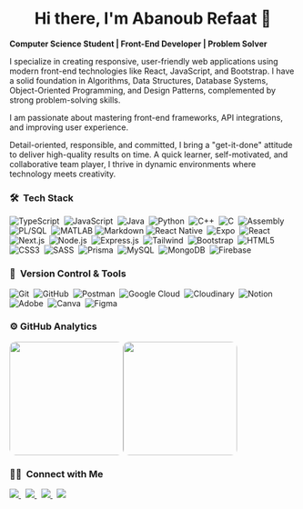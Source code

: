 <div align=center>
  <h1>Hi there, I'm Abanoub Refaat 👋</h1>
</div>
<p>
  <strong>Computer Science Student | Front-End Developer | Problem Solver</strong>
  
  I specialize in creating responsive, user-friendly web applications using modern front-end technologies like React, JavaScript, and Bootstrap. I have a solid foundation in Algorithms, Data Structures, Database Systems, Object-Oriented Programming, and Design Patterns, complemented by strong problem-solving skills.
  
  I am passionate about mastering front-end frameworks, API integrations, and improving user experience.
  
  Detail-oriented, responsible, and committed, I bring a "get-it-done" attitude to deliver high-quality results on time. A quick learner, self-motivated, and collaborative team player, I thrive in dynamic environments where technology meets creativity.
</p>

### 🛠 &nbsp;Tech Stack
![TypeScript](https://img.shields.io/badge/TypeScript-%231E1E1E.svg?style=for-the-badge&logo=typescript&logoColor=%23007ACC)&nbsp;
![JavaScript](https://img.shields.io/badge/JavaScript-%231E1E1E.svg?style=for-the-badge&logo=javascript&logoColor=%23F7DF1E)&nbsp;
![Java](https://img.shields.io/badge/Java-%231E1E1E.svg?style=for-the-badge&logo=openjdk&logoColor=%23ED8B00)&nbsp;
![Python](https://img.shields.io/badge/Python-%231E1E1E.svg?style=for-the-badge&logo=python&logoColor=%23FFD43B)&nbsp;
![C++](https://img.shields.io/badge/C++-%231E1E1E.svg?style=for-the-badge&logo=c%2B%2B&logoColor=%2300599C)&nbsp;
![C](https://img.shields.io/badge/C-%231E1E1E.svg?style=for-the-badge&logo=c&logoColor=%2300599C)&nbsp;
![Assembly](https://img.shields.io/badge/Assembly-%231E1E1E.svg?style=for-the-badge&logo=assemblyscript&logoColor=%23FFFFFF)&nbsp;
![PL/SQL](https://img.shields.io/badge/PL%2FSQL-%231E1E1E.svg?style=for-the-badge&logo=oracle&logoColor=%23D33682)&nbsp;
![MATLAB](https://img.shields.io/badge/MATLAB-%231E1E1E.svg?style=for-the-badge&logo=mathworks&logoColor=%23FF5722)
![Markdown](https://img.shields.io/badge/Markdown-%231E1E1E.svg?style=for-the-badge&logo=markdown&logoColor=white)
![React Native](https://img.shields.io/badge/React%20Native-%231E1E1E.svg?style=for-the-badge&logo=react&logoColor=%2361DAFB)&nbsp;
![Expo](https://img.shields.io/badge/Expo-%231E1E1E.svg?style=for-the-badge&logo=expo&logoColor=%23D04A37)&nbsp;
![React](https://img.shields.io/badge/React-%231E1E1E.svg?style=for-the-badge&logo=react&logoColor=%2361DAFB)&nbsp;
![Next.js](https://img.shields.io/badge/Next.js-%231E1E1E.svg?style=for-the-badge&logo=next.js&logoColor=white)&nbsp;
![Node.js](https://img.shields.io/badge/Node.js-%231E1E1E.svg?style=for-the-badge&logo=node.js&logoColor=%238CC84B)&nbsp;
![Express.js](https://img.shields.io/badge/Express.js-%231E1E1E.svg?style=for-the-badge&logo=express&logoColor=white)&nbsp;
![Tailwind](https://img.shields.io/badge/Tailwind-%231E1E1E.svg?style=for-the-badge&logo=tailwindcss&logoColor=%2338B2AC)&nbsp;
![Bootstrap](https://img.shields.io/badge/Bootstrap-%231E1E1E.svg?style=for-the-badge&logo=bootstrap&logoColor=%23563D7C)&nbsp;
![HTML5](https://img.shields.io/badge/HTML5-%231E1E1E.svg?style=for-the-badge&logo=html5&logoColor=%23E34F26)&nbsp;
![CSS3](https://img.shields.io/badge/CSS3-%231E1E1E.svg?style=for-the-badge&logo=css3&logoColor=%231572B6)&nbsp;
![SASS](https://img.shields.io/badge/SASS-%231E1E1E.svg?style=for-the-badge&logo=sass&logoColor=%23CC6699)&nbsp;
![Prisma](https://img.shields.io/badge/Prisma-%231E1E1E.svg?style=for-the-badge&logo=prisma&logoColor=%230B3442)&nbsp;
![MySQL](https://img.shields.io/badge/MySQL-%231E1E1E.svg?style=for-the-badge&logo=mysql&logoColor=%234479A1)&nbsp;
![MongoDB](https://img.shields.io/badge/MongoDB-%231E1E1E.svg?style=for-the-badge&logo=mongodb&logoColor=%234EA94B)&nbsp;
![Firebase](https://img.shields.io/badge/Firebase-%231E1E1E.svg?style=for-the-badge&logo=firebase&logoColor=%23FFCA28)&nbsp;


### 🧰 &nbsp;Version Control & Tools

![Git](https://img.shields.io/badge/Git-%231E1E1E.svg?style=for-the-badge&logo=git&logoColor=%23F05033)&nbsp;
![GitHub](https://img.shields.io/badge/GitHub-%231E1E1E.svg?style=for-the-badge&logo=github&logoColor=white)&nbsp;
![Postman](https://img.shields.io/badge/Postman-%231E1E1E.svg?style=for-the-badge&logo=postman&logoColor=%23FF6C37)&nbsp;
![Google Cloud](https://img.shields.io/badge/Google%20Cloud-%231E1E1E.svg?style=for-the-badge&logo=google-cloud&logoColor=white)&nbsp;
![Cloudinary](https://img.shields.io/badge/Cloudinary-%231E1E1E.svg?style=for-the-badge&logo=cloudinary&logoColor=%230074FF)&nbsp;
![Notion](https://img.shields.io/badge/Notion-%231E1E1E.svg?style=for-the-badge&logo=notion&logoColor=white)&nbsp;
![Adobe](https://img.shields.io/badge/Adobe-%231E1E1E.svg?style=for-the-badge&logo=adobe&logoColor=%23FF0000)&nbsp;
![Canva](https://img.shields.io/badge/Canva-%231E1E1E.svg?style=for-the-badge&logo=Canva&logoColor=%2300C4CC)&nbsp;
![Figma](https://img.shields.io/badge/Figma-%231E1E1E.svg?style=for-the-badge&logo=figma&logoColor=%23F24E1E)&nbsp;

### ⚙️ GitHub Analytics

<table style="border-radius: 10px; overflow: hidden; border-collapse: separate; border-spacing: 0;">
  <tr border="0">
    <td style="border: none; padding: 0;">
      <img height="200" src="https://github-readme-stats-eight-theta.vercel.app/api?username=abanoub-refaat&show_icons=true&theme=vision-friendly-dark&include_all_commits=true&count_private=true" style="border-radius: 10px;"/>
    </td>
    <td style="border: none; padding: 0;">
      <img height="200" src="https://github-readme-stats-eight-theta.vercel.app/api/top-langs/?username=abanoub-refaat&layout=compact&langs_count=20&theme=vision-friendly-dark&count_private=true&hide=m" style="border-radius: 10px;"/>
    </td>
  </tr>
</table>

### 🤝🏻 &nbsp;Connect with Me

<p align="left">
<a href="mailto:abanoubref3at18@gmail.com">
  <img src="https://img.shields.io/badge/Gmail-%231F1F1F?style=for-the-badge&logo=gmail&logoColor=%23D44638"/>
</a>&nbsp;
<a href="https://github.com/abanoub-refaat">
  <img src="https://img.shields.io/badge/GitHub-%231F1F1F.svg?style=for-the-badge&logo=github&logoColor=white"/>
</a>&nbsp;
<a href="https://www.linkedin.com/in/abanoubrefaat/">
  <img src="https://img.shields.io/badge/LinkedIn-%231F1F1F.svg?style=for-the-badge&logo=linkedin&logoColor=%230A66C2"/>
</a>&nbsp;
<a href="https://www.facebook.com/abanoub.refaat.94">
  <img src="https://img.shields.io/badge/Facebook-%231F1F1F.svg?style=for-the-badge&logo=facebook&logoColor=%231877F2"/>
</a>

</p>

